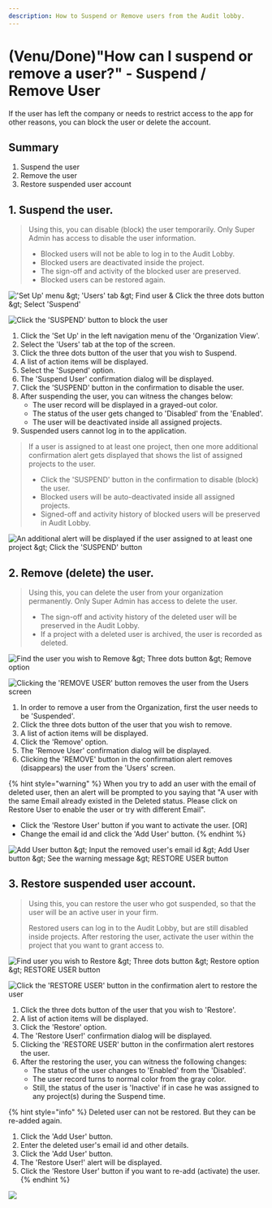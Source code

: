 ```yaml
---
description: How to Suspend or Remove users from the Audit lobby.
---
```


# \(Venu/Done\)"How can I suspend or remove a user?" - Suspend / Remove User

If the user has left the company or needs to restrict access to the app for other reasons, you can block the user or delete the account.

## Summary 

1. Suspend the user
2. Remove the user
3. Restore suspended user account

## 1. Suspend the user.

> Using this, you can disable \(block\) the user temporarily. Only Super Admin has access to disable the user information.
>
> * Blocked users will not be able to log in to the Audit Lobby.
> * Blocked users are deactivated inside the project.
> * The sign-off and activity of the blocked user are preserved.
> * Blocked users can be restored again.

![&apos;Set Up&apos; menu &amp;gt; &apos;Users&apos; tab &amp;gt; Find user &amp; Click the three dots button &amp;gt; Select &apos;Suspend&apos;](../.gitbook/assets/set-up-users.png)

![Click the &apos;SUSPEND&apos; button to block the user](../.gitbook/assets/set-up-users-2.png)

1. Click the 'Set Up' in the left navigation menu of the 'Organization View'.
2. Select the 'Users' tab at the top of the screen.
3. Click the three dots button of the user that you wish to Suspend.
4. A list of action items will be displayed.
5. Select the 'Suspend' option.
6. The 'Suspend User' confirmation dialog will be displayed.
7. Click the 'SUSPEND' button in the confirmation to disable the user.
8. After suspending the user, you can witness the changes below:
   * The user record will be displayed in a grayed-out color.
   * The status of the user gets changed to 'Disabled' from the 'Enabled'.
   * The user will be deactivated inside all assigned projects.
9. Suspended users cannot log in to the application.

> If a user is assigned to at least one project, then one more additional confirmation alert gets displayed that shows the list of assigned projects to the user.
>
> * Click the 'SUSPEND' button in the confirmation to disable \(block\) the user.
> * Blocked users will be auto-deactivated inside all assigned projects.
> * Signed-off and activity history of blocked users will be preserved in Audit Lobby.

![An additional alert will be displayed if the user assigned to at least one project &amp;gt; Click the &apos;SUSPEND&apos; button](../.gitbook/assets/set-up-users-3.png)

## 2. Remove \(delete\) the user.

> Using this, you can delete the user from your organization permanently. Only Super Admin has access to delete the user.
>
> * The sign-off and activity history of the deleted user will be preserved in the Audit Lobby.
> * If a project with a deleted user is archived, the user is recorded as deleted.

![Find the user you wish to Remove &amp;gt; Three dots button &amp;gt; Remove option](../.gitbook/assets/assets_-ly-haiseotwo-cbgz7e_-lzgjxagwtbaufg-owfg_-lzgmmjuw_cqanxd7rbn_remove-1.png)

![Clicking the &apos;REMOVE USER&apos; button removes the user from the Users screen](../.gitbook/assets/assets_-ly-haiseotwo-cbgz7e_-lzgjxagwtbaufg-owfg_-lzgmswdqzbwvdf2bqbv_remove-2.png)

1. In order to remove a user from the Organization, first the user needs to be 'Suspended'.
2. Click the three dots button of the user that you wish to remove.
3. A list of action items will be displayed.
4. Click the 'Remove' option.
5. The 'Remove User' confirmation dialog will be displayed.
6. Clicking the 'REMOVE' button in the confirmation alert removes \(disappears\) the user from the 'Users' screen.

{% hint style="warning" %}
When you try to add an user with the email of deleted user, then an alert will be prompted to you saying that "A user with the same Email already existed in the Deleted status. Please click on Restore User to enable the user or try with different Email".

* Click the 'Restore User' button if you want to activate the user. \[OR\]
* Change the email id and click the 'Add User' button.
{% endhint %}

![Add User button &amp;gt; Input the removed user&apos;s email id &amp;gt; Add User button &amp;gt; See the warning message &amp;gt; RESTORE USER button](../.gitbook/assets/assets_-ly-haiseotwo-cbgz7e_-lzgnn4wpsaqkisgvzzj_-lzgr5bcy-gog9i18r1u_remove-and-add-user%20%281%29.png)

## 3. Restore suspended user account.

> Using this, you can restore the user who got suspended, so that the user will be an active user in your firm.
>
> Restored users can log in to the Audit Lobby, but are still disabled inside projects. After restoring the user, activate the user within the project that you want to grant access to.

![Find user you wish to Restore &amp;gt; Three dots button &amp;gt; Restore option &amp;gt; RESTORE USER button](../.gitbook/assets/assets_-ly-haiseotwo-cbgz7e_-lzg6sl85tqq__fduumm_-lzgarxhrqvifyqlm-py_restore-1.png)

![Click the &apos;RESTORE USER&apos; button in the confirmation alert to restore the user](../.gitbook/assets/assets_-ly-haiseotwo-cbgz7e_-lzg6sl85tqq__fduumm_-lzgafxunik9qxhsko7y_restore-2.png)

1. Click the three dots button of the user that you wish to 'Restore'.
2. A list of action items will be displayed.
3. Click the 'Restore' option.
4. The 'Restore User!' confirmation dialog will be displayed.
5. Clicking the 'RESTORE USER' button in the confirmation alert restores the user.
6. After the restoring the user, you can witness the following changes:
   * The status of the user changes to 'Enabled' from the 'Disabled'.
   * The user record turns to normal color from the gray color.
   * Still, the status of the user is 'Inactive' if in case he was assigned to any project\(s\) during the Suspend time.

{% hint style="info" %}
Deleted user can not be restored. But they can be re-added again.

1. Click the 'Add User' button.
2. Enter the deleted user's email id and other details.
3. Click the 'Add User' button.
4. The 'Restore User!' alert will be displayed.
5. Click the 'Restore User' button if you want to re-add \(activate\) the user.
{% endhint %}

![](../.gitbook/assets/assets_-ly-haiseotwo-cbgz7e_-lzgnn4wpsaqkisgvzzj_-lzgr5bcy-gog9i18r1u_remove-and-add-user%20%282%29.png)

